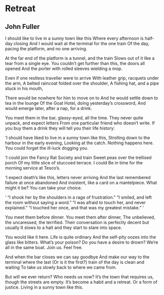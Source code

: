 # Retreat
## John Fuller
I should like to live in a sunny town like this
Where every afternoon is half-day closing
And I would wait at the terminal for the one train
Of the day, pacing the platform, and no one arriving.

At the far end of the platform is a tunnel, and the train
Slows out of it like a tear from a single eye.
You couldn’t get further than this, the doors all opened
And the porter with rolled sleeves wielding a mop.

Even if one restless traveller were to arrive
With leather grip, racquets under the arm,
A belted raincoat folded over the shoulder,
A fishing hat, and a pipe stuck in his mouth,

There would be nowhere for him to move on to
And he would settle down to tea in the lounge
Of the Goat Hotel, doing yesterday’s crossword,
And would emerge later, after a nap, for a drink.

You meet them in the bar, glassy-eyed, all the time.
They never quite unpack, and expect letters
From one particular friend who doesn’t write.
If you buy them a drink they will tell you their life history:

‘I should have liked to live in a sunny town like this,
Strolling down to the harbour in the early evening,
Looking at the catch. Nothing happens here.
You could forget the ill-luck dogging you.

‘I could join the Fancy Rat Society and train
Sweet peas over the trellised porch
Of my little slice of stuccoed terrace. I could
Be in time for the morning service at Tesco’s.

‘I expect death’s like this, letters never arriving
And the last remembered failure at once abandoned
And insistent, like a card on a mantelpiece.
What might it be? You can take your choice.

‘ “I shook her by the shoulders in a rage of frustration.”
“I smiled, and left the room without saying a word.”
“I was afraid to touch her, and never explained.”
“I touched her once, and that was my greatest mistake.” ’

You meet them before dinner. You meet them after dinner,
The unbelieved, the uncaressed, the terrified.
Their conversation is perfectly decent but usually
It slows to a halt and they start to stare into space.

You would like it here. Life is quite ordinary
And the self-pity oozes into the glass like bitters.
What’s your poison? Do you have a desire to drown?
We’re all in the same boat. Join us. Feel free.

And when the bar closes we can say goodbye
And make our way to the terminal where the last
(Or is it the first?) train of the day is clean and waiting
To take us slowly back to where we came from.

But will we ever return? Who needs us now?
It’s the town that requires us, though the streets are empty.
It’s become a habit and a retreat. Or a form of justice.
Living in a sunny town like this.